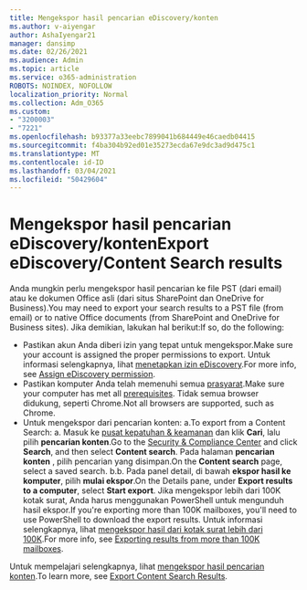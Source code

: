```yaml
---
title: Mengekspor hasil pencarian eDiscovery/konten
ms.author: v-aiyengar
author: AshaIyengar21
manager: dansimp
ms.date: 02/26/2021
ms.audience: Admin
ms.topic: article
ms.service: o365-administration
ROBOTS: NOINDEX, NOFOLLOW
localization_priority: Normal
ms.collection: Adm_O365
ms.custom:
- "3200003"
- "7221"
ms.openlocfilehash: b93377a33eebc7899041b684449e46caedb04415
ms.sourcegitcommit: f4ba304b92ed01e35273ecda67e9dc3ad9d475c1
ms.translationtype: MT
ms.contentlocale: id-ID
ms.lasthandoff: 03/04/2021
ms.locfileid: "50429604"
---
```

# <a name="export-ediscoverycontent-search-results"></a><span data-ttu-id="8b487-102">Mengekspor hasil pencarian eDiscovery/konten</span><span class="sxs-lookup"><span data-stu-id="8b487-102">Export eDiscovery/Content Search results</span></span>

<span data-ttu-id="8b487-103">Anda mungkin perlu mengekspor hasil pencarian ke file PST (dari email) atau ke dokumen Office asli (dari situs SharePoint dan OneDrive for Business).</span><span class="sxs-lookup"><span data-stu-id="8b487-103">You may need to export your search results to a PST file (from email) or to native Office documents (from SharePoint and OneDrive for Business sites).</span></span> <span data-ttu-id="8b487-104">Jika demikian, lakukan hal berikut:</span><span class="sxs-lookup"><span data-stu-id="8b487-104">If so, do the following:</span></span>

- <span data-ttu-id="8b487-105">Pastikan akun Anda diberi izin yang tepat untuk mengekspor.</span><span class="sxs-lookup"><span data-stu-id="8b487-105">Make sure your account is assigned the proper permissions to export.</span></span> <span data-ttu-id="8b487-106">Untuk informasi selengkapnya, lihat [menetapkan izin eDiscovery](https://go.microsoft.com/fwlink/?linkid=2102406).</span><span class="sxs-lookup"><span data-stu-id="8b487-106">For more info, see [Assign eDiscovery permission](https://go.microsoft.com/fwlink/?linkid=2102406).</span></span>
- <span data-ttu-id="8b487-107">Pastikan komputer Anda telah memenuhi semua [prasyarat](https://docs.microsoft.com/office365/securitycompliance/export-search-results#before-you-begin).</span><span class="sxs-lookup"><span data-stu-id="8b487-107">Make sure your computer has met all [prerequisites](https://docs.microsoft.com/office365/securitycompliance/export-search-results#before-you-begin).</span></span> <span data-ttu-id="8b487-108">Tidak semua browser didukung, seperti Chrome.</span><span class="sxs-lookup"><span data-stu-id="8b487-108">Not all browsers are supported, such as Chrome.</span></span>
- <span data-ttu-id="8b487-109">Untuk mengekspor dari pencarian konten: a.</span><span class="sxs-lookup"><span data-stu-id="8b487-109">To export from a Content Search: a.</span></span> <span data-ttu-id="8b487-110">Masuk ke [pusat kepatuhan & keamanan](https://protection.office.com/contentsearch) dan klik **Cari**, lalu pilih **pencarian konten**.</span><span class="sxs-lookup"><span data-stu-id="8b487-110">Go to the [Security & Compliance Center](https://protection.office.com/contentsearch) and click **Search**, and then select **Content search**.</span></span> <span data-ttu-id="8b487-111">Pada halaman **pencarian konten** , pilih pencarian yang disimpan.</span><span class="sxs-lookup"><span data-stu-id="8b487-111">On the **Content search** page, select a saved search.</span></span>
    <span data-ttu-id="8b487-112">b.</span><span class="sxs-lookup"><span data-stu-id="8b487-112">b.</span></span> <span data-ttu-id="8b487-113">Pada panel detail, di bawah **ekspor hasil ke komputer**, pilih **mulai ekspor**.</span><span class="sxs-lookup"><span data-stu-id="8b487-113">On the Details pane, under **Export results to a computer**, select **Start export**.</span></span> <span data-ttu-id="8b487-114">Jika mengekspor lebih dari 100K kotak surat, Anda harus menggunakan PowerShell untuk mengunduh hasil ekspor.</span><span class="sxs-lookup"><span data-stu-id="8b487-114">If you're exporting more than 100K mailboxes, you'll need to use PowerShell to download the export results.</span></span> <span data-ttu-id="8b487-115">Untuk informasi selengkapnya, lihat [mengekspor hasil dari kotak surat lebih dari 100K](https://go.microsoft.com/fwlink/?linkid=2143861).</span><span class="sxs-lookup"><span data-stu-id="8b487-115">For more info, see [Exporting results from more than 100K mailboxes](https://go.microsoft.com/fwlink/?linkid=2143861).</span></span>

<span data-ttu-id="8b487-116">Untuk mempelajari selengkapnya, lihat [mengekspor hasil pencarian konten](https://go.microsoft.com/fwlink/?linkid=2102118).</span><span class="sxs-lookup"><span data-stu-id="8b487-116">To learn more, see [Export Content Search Results](https://go.microsoft.com/fwlink/?linkid=2102118).</span></span>
